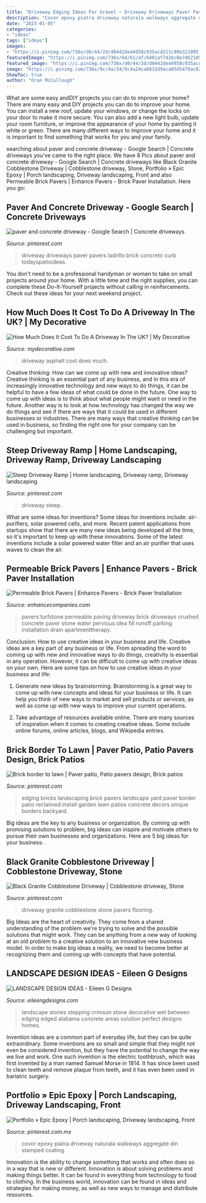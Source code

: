 ```yaml
---
title: "Driveway Edging Ideas For Gravel ~ Driveway Driveways Paver Pavers Ladrillo Brick Concreto Curb Todayspatioideas"
description: "Covor epoxy piatra driveway naturala walkways aggregate din stamped coating"
date: "2023-01-05"
categories:
- "ideas"
tags: ["ideas"]
images:
- "https://i.pinimg.com/736x/d0/44/2d/d0442de44958c935acd211c99b321095.jpg"
featuredImage: "https://i.pinimg.com/736x/64/61/af/6461af7426c0e7d621058c20fe39ed3b.jpg"
featured_image: "https://i.pinimg.com/736x/d0/44/2d/d0442de44958c935acd211c99b321095.jpg"
image: "https://i.pinimg.com/736x/9c/4a/24/9c4a24ca6832d9aca05d5470ac02bc12--garden-border-edging-brick-edging.jpg"
ShowToc: true
author: "Oran McCullough"
---
```



What are some easy andDIY projects you can do to improve your home?
There are many easy and DIY projects you can do to improve your home. You can install a new roof, update your windows, or change the locks on your door to make it more secure. You can also add a new light bulb, update your room furniture, or improve the appearance of your home by painting it white or green. There are many different ways to improve your home and it is important to find something that works for you and your family.

	

		
searching about paver and concrete driveway - Google Search | Concrete driveways you've came to the right place. We have 8 Pics about paver and concrete driveway - Google Search | Concrete driveways like Black Granite Cobblestone Driveway | Cobblestone driveway, Stone, Portfolio » Epic Epoxy | Porch landscaping, Driveway landscaping, Front and also Permeable Brick Pavers | Enhance Pavers - Brick Paver Installation. Here you go:
		
    
## Paver And Concrete Driveway - Google Search | Concrete Driveways

<img loading=lazy src="https://i.pinimg.com/736x/d0/44/2d/d0442de44958c935acd211c99b321095.jpg" onerror="this.onerror=null;this.src='https://tse1.mm.bing.net/th?id=OIP.1jV3uzTlaoH649y9_eKw5QHaJ3&amp;pid=15.1';" alt="paver and concrete driveway - Google Search | Concrete driveways">

_Source: pinterest.com_

>driveway driveways paver pavers ladrillo brick concreto curb todayspatioideas. 

	

You don't need to be a professional handyman or woman to take on small projects around your home. With a little time and the right supplies, you can complete these Do-It-Yourself projects without calling in reinforcements. Check out these ideas for your next weekend project.

    
## How Much Does It Cost To Do A Driveway In The UK? | My Decorative

<img loading=lazy src="https://mydecorative.com/wp-content/uploads/2019/04/asphalt-driveway.jpg" onerror="this.onerror=null;this.src='https://tse1.mm.bing.net/th?id=OIP.jWg2DMKRfNX_HiNOBKdAxgHaJ3&amp;pid=15.1';" alt="How Much Does It Cost To Do A Driveway In The UK? | My Decorative">

_Source: mydecorative.com_

>driveway asphalt cost does much. 

	

Creative thinking: How can we come up with new and innovative ideas?
Creative thinking is an essential part of any business, and in this era of increasingly innovative technology and new ways to do things, it can be helpful to have a few ideas of what could be done in the future. One way to come up with ideas is to think about what people might want or need in the future. Another way is to look at how technology has changed the way we do things and see if there are ways that it could be used in different businesses or industries. There are many ways that creative thinking can be used in business, so finding the right one for your company can be challenging but important.

    
## Steep Driveway Ramp | Home Landscaping, Driveway Ramp, Driveway Landscaping

<img loading=lazy src="https://i.pinimg.com/736x/69/b7/91/69b79174398df15d0eeb9d39295b105c.jpg" onerror="this.onerror=null;this.src='https://tse1.mm.bing.net/th?id=OIP.-j9XnTjcmPEflmwjusfwXwHaE8&amp;pid=15.1';" alt="Steep Driveway Ramp | Home landscaping, Driveway ramp, Driveway landscaping">

_Source: pinterest.com_

>driveway steep. 

	

What are some ideas for inventions?
Some ideas for inventions include: air-purifiers, solar powered cells, and more. Recent patent applications from startups show that there are many new ideas being developed all the time, so it's important to keep up with these innovations. Some of the latest inventions include a solar powered water filter and an air purifier that uses waves to clean the air.

    
## Permeable Brick Pavers | Enhance Pavers - Brick Paver Installation

<img loading=lazy src="https://www.enhancecompanies.com/images/idea_gallery/permeable_pavers/turfstone_5.jpg" onerror="this.onerror=null;this.src='https://tse4.mm.bing.net/th?id=OIP.KCoats37I4IShTmuEmcGBQHaFY&amp;pid=15.1';" alt="Permeable Brick Pavers | Enhance Pavers - Brick Paver Installation">

_Source: enhancecompanies.com_

>pavers turfstone permeable paving driveway brick driveways crushed concrete paver stone water pervious idea fill runoff parking installation drain apartmenttherapy. 

	

Conclusion: How to use creative ideas in your business and life.
Creative ideas are a key part of any business or life. From spreading the word to coming up with new and innovative ways to do things, creativity is essential in any operation. However, it can be difficult to come up with creative ideas on your own. Here are some tips on how to use creative ideas in your business and life: 
1) Generate new ideas by brainstorming. Brainstorming is a great way to come up with new concepts and ideas for your business or life. It can help you think of new ways to market and sell products or services, as well as come up with new ways to improve your current operations. 

2) Take advantage of resources available online. There are many sources of inspiration when it comes to creating creative ideas. Some include online forums, online articles, blogs, and Wikipedia entries.

    
## Brick Border To Lawn | Paver Patio, Patio Pavers Design, Brick Patios

<img loading=lazy src="https://i.pinimg.com/736x/9c/4a/24/9c4a24ca6832d9aca05d5470ac02bc12--garden-border-edging-brick-edging.jpg" onerror="this.onerror=null;this.src='https://tse4.mm.bing.net/th?id=OIP.ygk7-0fYFQb5kAbnUkknjAHaJ3&amp;pid=15.1';" alt="Brick border to lawn | Paver patio, Patio pavers design, Brick patios">

_Source: pinterest.com_

>edging bricks landscaping brick pavers landscape yard paver border patio reclaimed install garden lawn patios concrete decors unique borders backyard. 

	

Big ideas are the key to any business or organization. By coming up with promising solutions to problem, big ideas can inspire and motivate others to pursue their own businesses and organizations. Here are 5 big ideas for your business: 

    
## Black Granite Cobblestone Driveway | Cobblestone Driveway, Stone

<img loading=lazy src="https://i.pinimg.com/736x/64/61/af/6461af7426c0e7d621058c20fe39ed3b.jpg" onerror="this.onerror=null;this.src='https://tse3.mm.bing.net/th?id=OIP.Opf-WyOXa2Lz28JYwMidxQHaJ4&amp;pid=15.1';" alt="Black Granite Cobblestone Driveway | Cobblestone driveway, Stone">

_Source: pinterest.com_

>driveway granite cobblestone stone pavers flooring. 

	

Big Ideas are the heart of creativity. They come from a shared understanding of the problem we're trying to solve and the possible solutions that might work. They can be anything from a new way of looking at an old problem to a creative solution to an innovative new business model. In order to make big ideas a reality, we need to become better at recognizing them and coming up with concepts that have potential.

    
## LANDSCAPE DESIGN IDEAS - Eileen G Designs

<img loading=lazy src="https://eileengdesigns.com/wp-content/uploads/2014/09/Jensen-Beach-Landscape-Design1.jpg" onerror="this.onerror=null;this.src='https://tse3.mm.bing.net/th?id=OIP.mxURGRDYiQs0-oooE73GDwHaJ4&amp;pid=15.1';" alt="LANDSCAPE DESIGN IDEAS - Eileen G Designs">

_Source: eileengdesigns.com_

>landscape stones stepping crimson stone decorative wet between edging edged alabama concrete areas solution perfect designs homes. 

	

Invention ideas are a common part of everyday life, but they can be quite extraordinary. Some inventions are so small and simple that they might not even be considered invention, but they have the potential to change the way we live and work. One such invention is the electric toothbrush, which was first invented by a man named Samuel Morse in 1814. It has since been used to clean teeth and remove plaque from teeth, and it has even been used in bariatric surgery.

    
## Portfolio » Epic Epoxy | Porch Landscaping, Driveway Landscaping, Front

<img loading=lazy src="https://i.pinimg.com/736x/df/f5/02/dff5020c681f4d26749aa954c16928e0--epoxy-walkways.jpg" onerror="this.onerror=null;this.src='https://tse2.mm.bing.net/th?id=OIP.P-C4dmlU8DH-TIKPe1PemAHaJ3&amp;pid=15.1';" alt="Portfolio » Epic Epoxy | Porch landscaping, Driveway landscaping, Front">

_Source: pinterest.com.mx_

>covor epoxy piatra driveway naturala walkways aggregate din stamped coating. 

	

Innovation is the ability to change something that works and often does so in a way that is new or different. Innovation is about solving problems and making things better. It can be found in everything from technology to food to clothing. In the business world, innovation can be found in ideas and strategies for making money, as well as new ways to manage and distribute resources.

